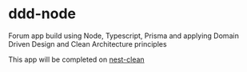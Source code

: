 # ddd-node
Forum app build using Node, Typescript, Prisma and applying Domain Driven Design and Clean Architecture principles

This app will be completed on [nest-clean](https://github.com/ArthurPMachado/nest-clean)
